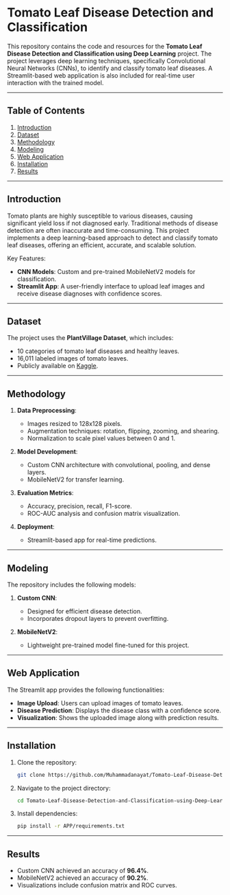 # Tomato Leaf Disease Detection and Classification

This repository contains the code and resources for the **Tomato Leaf Disease Detection and Classification using Deep Learning** project. The project leverages deep learning techniques, specifically Convolutional Neural Networks (CNNs), to identify and classify tomato leaf diseases. A Streamlit-based web application is also included for real-time user interaction with the trained model.

---

## Table of Contents

1. [Introduction](#introduction)
2. [Dataset](#dataset)
3. [Methodology](#methodology)
4. [Modeling](#modeling)
5. [Web Application](#web-application)
6. [Installation](#installation)
9. [Results](#results)

---

## Introduction

Tomato plants are highly susceptible to various diseases, causing significant yield loss if not diagnosed early. Traditional methods of disease detection are often inaccurate and time-consuming. This project implements a deep learning-based approach to detect and classify tomato leaf diseases, offering an efficient, accurate, and scalable solution. 

Key Features:
- **CNN Models**: Custom and pre-trained MobileNetV2 models for classification.
- **Streamlit App**: A user-friendly interface to upload leaf images and receive disease diagnoses with confidence scores.

---

## Dataset

The project uses the **PlantVillage Dataset**, which includes:
- 10 categories of tomato leaf diseases and healthy leaves.
- 16,011 labeled images of tomato leaves.
- Publicly available on [Kaggle](https://www.kaggle.com/datasets/emmarex/plantdisease/data).

---

## Methodology

1. **Data Preprocessing**:
   - Images resized to 128x128 pixels.
   - Augmentation techniques: rotation, flipping, zooming, and shearing.
   - Normalization to scale pixel values between 0 and 1.

2. **Model Development**:
   - Custom CNN architecture with convolutional, pooling, and dense layers.
   - MobileNetV2 for transfer learning.

3. **Evaluation Metrics**:
   - Accuracy, precision, recall, F1-score.
   - ROC-AUC analysis and confusion matrix visualization.

4. **Deployment**:
   - Streamlit-based app for real-time predictions.

---

## Modeling

The repository includes the following models:
1. **Custom CNN**:
   - Designed for efficient disease detection.
   - Incorporates dropout layers to prevent overfitting.
   
2. **MobileNetV2**:
   - Lightweight pre-trained model fine-tuned for this project.

---

## Web Application

The Streamlit app provides the following functionalities:
- **Image Upload**: Users can upload images of tomato leaves.
- **Disease Prediction**: Displays the disease class with a confidence score.
- **Visualization**: Shows the uploaded image along with prediction results.

---

## Installation

1. Clone the repository:
   ```bash
   git clone https://github.com/Muhammadanayat/Tomato-Leaf-Disease-Detection-and-Classification-using-Deep-Learning.git
   ```
2. Navigate to the project directory:
   ```bash
   cd Tomato-Leaf-Disease-Detection-and-Classification-using-Deep-Learning
   ```
3. Install dependencies:
   ```bash
   pip install -r APP/requirements.txt
   ```

---

## Results

- Custom CNN achieved an accuracy of **96.4%**.
- MobileNetV2 achieved an accuracy of **90.2%**.
- Visualizations include confusion matrix and ROC curves.
